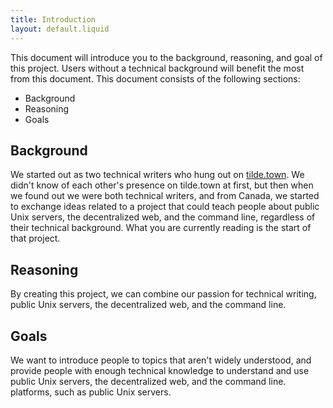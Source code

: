 ```yaml
---
title: Introduction
layout: default.liquid
---
```


This document will introduce you to the background, reasoning, and goal of this
project. Users without a technical background will benefit the most from this
document. This document consists of the following sections:

* Background
* Reasoning
* Goals

## Background

We started out as two technical writers who hung out on
[tilde.town](https://tilde.town). We didn't know of each other's presence on
tilde.town at first, but then when we found out we were both technical writers,
and from Canada, we started to exchange ideas related to a project that could
teach people about public Unix servers, the decentralized web, and the command
line, regardless of their technical background. What you are currently reading
is the start of that project.

## Reasoning

By creating this project, we can combine our passion for technical writing,
public Unix servers, the decentralized web, and the command line.

## Goals

We want to introduce people to topics that aren't widely understood, and provide
people with enough technical knowledge to understand and use public Unix
servers, the decentralized web, and the command line.  platforms, such as public
Unix servers.

